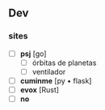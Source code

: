 ## Dev
### sites
- [ ] **psj** [go]
	- [ ] órbitas de planetas
	- [ ] ventilador 
- [ ] **cuminme** [py • flask]
- [ ] **evox** [Rust]
- [ ] **no**